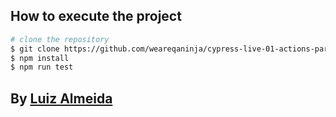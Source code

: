 ## How to execute the project

```bash
# clone the repository
$ git clone https://github.com/weareqaninja/cypress-live-01-actions-parodify
$ npm install
$ npm run test
```

## By <a href="https://www.linkedin.com/in/lzfernando/">Luiz Almeida</a>
